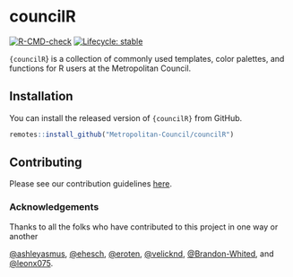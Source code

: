 
<!-- README.md is generated from README.Rmd. Please edit that file -->

# councilR

<!-- badges: start -->

[![R-CMD-check](https://github.com/Metropolitan-Council/councilR/workflows/R-CMD-check/badge.svg)](https://github.com/Metropolitan-Council/councilR/actions)
[![Lifecycle:
stable](https://img.shields.io/badge/lifecycle-stable-brightgreen.svg)](https://lifecycle.r-lib.org/articles/stages.html#stable)
<!-- badges: end -->

`{councilR`} is a collection of commonly used templates, color palettes,
and functions for R users at the Metropolitan Council.

## Installation

You can install the released version of `{councilR}` from GitHub.

``` r
remotes::install_github("Metropolitan-Council/councilR")
```

## Contributing

Please see our contribution guidelines [here](.github/CONTRIBUTING.md).

### Acknowledgements

Thanks to all the folks who have contributed to this project in one way
or another

[@ashleyasmus](https://github.com/ashleyasmus),
[@ehesch](https://github.com/ehesch),
[@eroten](https://github.com/eroten),
[@velicknd](https://github.com/velicknd),
[@Brandon-Whited](https://github.com/Brandon-Whited), and
[@leonx075](https://github.com/leonx075).
